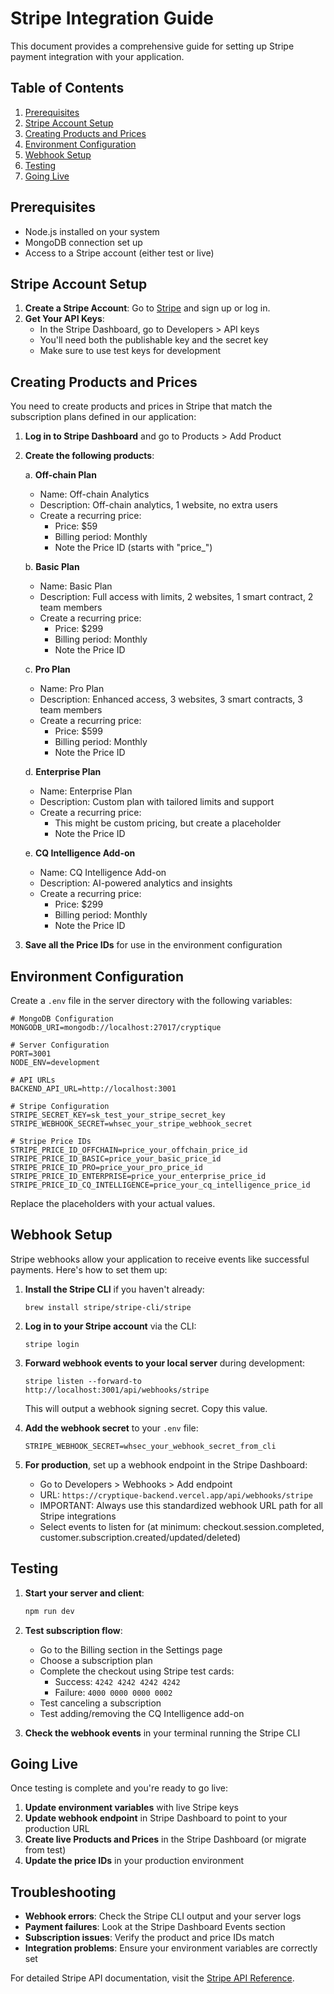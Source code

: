 # Stripe Integration Guide

This document provides a comprehensive guide for setting up Stripe payment integration with your application.

## Table of Contents

1. [Prerequisites](#prerequisites)
2. [Stripe Account Setup](#stripe-account-setup)
3. [Creating Products and Prices](#creating-products-and-prices)
4. [Environment Configuration](#environment-configuration)
5. [Webhook Setup](#webhook-setup)
6. [Testing](#testing)
7. [Going Live](#going-live)

## Prerequisites

- Node.js installed on your system
- MongoDB connection set up
- Access to a Stripe account (either test or live)

## Stripe Account Setup

1. **Create a Stripe Account**: Go to [Stripe](https://stripe.com) and sign up or log in.
2. **Get Your API Keys**: 
   - In the Stripe Dashboard, go to Developers > API keys
   - You'll need both the publishable key and the secret key
   - Make sure to use test keys for development

## Creating Products and Prices

You need to create products and prices in Stripe that match the subscription plans defined in our application:

1. **Log in to Stripe Dashboard** and go to Products > Add Product
2. **Create the following products**:

   a. **Off-chain Plan**
   - Name: Off-chain Analytics
   - Description: Off-chain analytics, 1 website, no extra users
   - Create a recurring price:
     - Price: $59
     - Billing period: Monthly
     - Note the Price ID (starts with "price_")

   b. **Basic Plan**
   - Name: Basic Plan
   - Description: Full access with limits, 2 websites, 1 smart contract, 2 team members
   - Create a recurring price:
     - Price: $299
     - Billing period: Monthly
     - Note the Price ID

   c. **Pro Plan**
   - Name: Pro Plan
   - Description: Enhanced access, 3 websites, 3 smart contracts, 3 team members
   - Create a recurring price:
     - Price: $599
     - Billing period: Monthly
     - Note the Price ID

   d. **Enterprise Plan**
   - Name: Enterprise Plan
   - Description: Custom plan with tailored limits and support
   - Create a recurring price:
     - This might be custom pricing, but create a placeholder
     - Note the Price ID

   e. **CQ Intelligence Add-on**
   - Name: CQ Intelligence Add-on
   - Description: AI-powered analytics and insights
   - Create a recurring price:
     - Price: $299
     - Billing period: Monthly
     - Note the Price ID

3. **Save all the Price IDs** for use in the environment configuration

## Environment Configuration

Create a `.env` file in the server directory with the following variables:

```
# MongoDB Configuration
MONGODB_URI=mongodb://localhost:27017/cryptique

# Server Configuration
PORT=3001
NODE_ENV=development

# API URLs
BACKEND_API_URL=http://localhost:3001

# Stripe Configuration
STRIPE_SECRET_KEY=sk_test_your_stripe_secret_key
STRIPE_WEBHOOK_SECRET=whsec_your_stripe_webhook_secret

# Stripe Price IDs
STRIPE_PRICE_ID_OFFCHAIN=price_your_offchain_price_id
STRIPE_PRICE_ID_BASIC=price_your_basic_price_id
STRIPE_PRICE_ID_PRO=price_your_pro_price_id
STRIPE_PRICE_ID_ENTERPRISE=price_your_enterprise_price_id
STRIPE_PRICE_ID_CQ_INTELLIGENCE=price_your_cq_intelligence_price_id
```

Replace the placeholders with your actual values.

## Webhook Setup

Stripe webhooks allow your application to receive events like successful payments. Here's how to set them up:

1. **Install the Stripe CLI** if you haven't already:
   ```
   brew install stripe/stripe-cli/stripe
   ```

2. **Log in to your Stripe account** via the CLI:
   ```
   stripe login
   ```

3. **Forward webhook events to your local server** during development:
   ```
   stripe listen --forward-to http://localhost:3001/api/webhooks/stripe
   ```

   This will output a webhook signing secret. Copy this value.

4. **Add the webhook secret** to your `.env` file:
   ```
   STRIPE_WEBHOOK_SECRET=whsec_your_webhook_secret_from_cli
   ```

5. **For production**, set up a webhook endpoint in the Stripe Dashboard:
   - Go to Developers > Webhooks > Add endpoint
   - URL: `https://cryptique-backend.vercel.app/api/webhooks/stripe`
   - IMPORTANT: Always use this standardized webhook URL path for all Stripe integrations
   - Select events to listen for (at minimum: checkout.session.completed, customer.subscription.created/updated/deleted)

## Testing

1. **Start your server and client**:
   ```bash
   npm run dev
   ```

2. **Test subscription flow**:
   - Go to the Billing section in the Settings page
   - Choose a subscription plan
   - Complete the checkout using Stripe test cards:
     - Success: `4242 4242 4242 4242`
     - Failure: `4000 0000 0000 0002`
   - Test canceling a subscription
   - Test adding/removing the CQ Intelligence add-on

3. **Check the webhook events** in your terminal running the Stripe CLI

## Going Live

Once testing is complete and you're ready to go live:

1. **Update environment variables** with live Stripe keys
2. **Update webhook endpoint** in Stripe Dashboard to point to your production URL
3. **Create live Products and Prices** in the Stripe Dashboard (or migrate from test)
4. **Update the price IDs** in your production environment

## Troubleshooting

- **Webhook errors**: Check the Stripe CLI output and your server logs
- **Payment failures**: Look at the Stripe Dashboard Events section
- **Subscription issues**: Verify the product and price IDs match
- **Integration problems**: Ensure your environment variables are correctly set

For detailed Stripe API documentation, visit the [Stripe API Reference](https://stripe.com/docs/api). 
